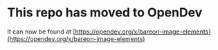 # This repo has moved to OpenDev

It can now be found at [https://opendev.org/x/bareon-image-elements](https://opendev.org/x/bareon-image-elements)
